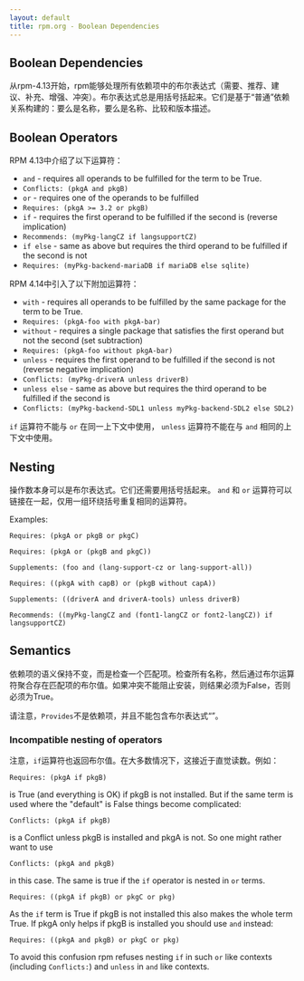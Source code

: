 ```yaml
---
layout: default
title: rpm.org - Boolean Dependencies
---
```

## Boolean Dependencies

从rpm-4.13开始，rpm能够处理所有依赖项中的布尔表达式（需要、推荐、建议、补充、增强、冲突）。布尔表达式总是用括号括起来。它们是基于“普通”依赖关系构建的：要么是名称，要么是名称、比较和版本描述。

## Boolean Operators

RPM 4.13中介绍了以下运算符：

 * `and` - requires all operands to be fulfilled for the term to be True.
  * `Conflicts: (pkgA and pkgB)`
 * `or` - requires one of the operands to be fulfilled
  * `Requires: (pkgA >= 3.2 or pkgB)`
 * `if` - requires the first operand to be fulfilled if the second is (reverse implication)
  * `Recommends: (myPkg-langCZ if langsupportCZ)`
 * `if else` - same as above but requires the third operand to be fulfilled if the second is not
  * `Requires: (myPkg-backend-mariaDB if mariaDB else sqlite)`

RPM 4.14中引入了以下附加运算符：

 * `with` - requires all operands to be fulfilled by the same package for the term to be True.
  * `Requires: (pkgA-foo with pkgA-bar)`
 * `without` - requires a single package that satisfies the first operand but not the second (set subtraction)
  * `Requires: (pkgA-foo without pkgA-bar)`
 * `unless` - requires the first operand to be fulfilled if the second is not (reverse negative implication)
  * `Conflicts: (myPkg-driverA unless driverB)`
 * `unless else` - same as above but requires the third operand to be fulfilled if the second is
  * `Conflicts: (myPkg-backend-SDL1 unless myPkg-backend-SDL2 else SDL2)`

`if` 运算符不能与 `or` 在同一上下文中使用， `unless` 运算符不能在与 `and` 相同的上下文中使用。

## Nesting 

操作数本身可以是布尔表达式。它们还需要用括号括起来。 `and` 和 `or` 运算符可以链接在一起，仅用一组环绕括号重复相同的运算符。

Examples:

`Requires: (pkgA or pkgB or pkgC)`

`Requires: (pkgA or (pkgB and pkgC))`

`Supplements: (foo and (lang-support-cz or lang-support-all))`

`Requires: ((pkgA with capB) or (pkgB without capA))`

`Supplements: ((driverA and driverA-tools) unless driverB)`

`Recommends: ((myPkg-langCZ and (font1-langCZ or font2-langCZ)) if langsupportCZ)`

## Semantics

依赖项的语义保持不变，而是检查一个匹配项。检查所有名称，然后通过布尔运算符聚合存在匹配项的布尔值。如果冲突不能阻止安装，则结果必须为False，否则必须为True。

请注意，`Provides`不是依赖项，并且不能包含布尔表达式“”。

### Incompatible nesting of operators

注意，`if`运算符也返回布尔值。在大多数情况下，这接近于直觉读数。例如：

`Requires: (pkgA if pkgB)` 

is True (and everything is OK) if pkgB is not installed. But if the same term is used where the "default" is False things become complicated:


`Conflicts: (pkgA if pkgB)` 

is a Conflict unless pkgB is installed and pkgA is not. So one might rather want to use

`Conflicts: (pkgA and pkgB)`

 in this case. The same is true if the `if` operator is nested in `or` terms.

`Requires: ((pkgA if pkgB) or pkgC or pkg)` 

As the `if` term is True if pkgB is not installed this also makes the whole term True. If pkgA only helps if pkgB is installed you should use `and` instead:

`Requires: ((pkgA and pkgB) or pkgC or pkg)` 

To avoid this confusion rpm refuses nesting `if` in such `or` like contexts (including `Conflicts:`) and `unless` in `and` like contexts.
